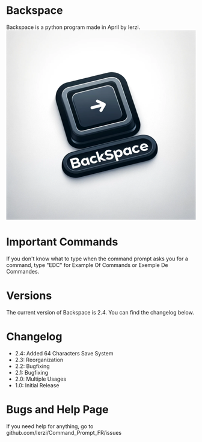 # Backspace
Backspace is a python program made in April by Ierzi.
![yes this is AI generated lmao](images/backspace_logo.png)

# Important Commands

If you don't know what to type when the command prompt asks you for a command, type "EDC" for Example Of Commands or Exemple De Commandes.

# Versions

The current version of Backspace is 2.4. You can find the changelog below.

# Changelog

- 2.4: Added 64 Characters Save System
- 2.3: Reorganization
- 2.2: Bugfixing
- 2.1: Bugfixing
- 2.0: Multiple Usages
- 1.0: Initial Release

# Bugs and Help Page

If you need help for anything, go to github.com/Ierzi/Command_Prompt_FR/issues
